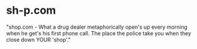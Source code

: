 # sh-p.com
"shop.com - What a drug dealer metaphorically open's up every morning when he get's his first phone call. The place the police take you when they close down YOUR 'shop'."
